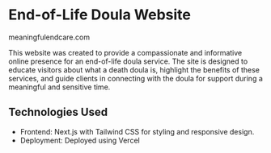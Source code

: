 # End-of-Life Doula Website

meaningfulendcare.com

This website was created to provide a compassionate and informative online presence for an end-of-life doula service. The site is designed to educate visitors about what a death doula is, highlight the benefits of these services, and guide clients in connecting with the doula for support during a meaningful and sensitive time.


## Technologies Used

- Frontend: Next.js with Tailwind CSS for styling and responsive design.
- Deployment: Deployed using Vercel
